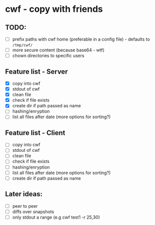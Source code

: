 # cwf - **c**opy **w**ith **f**riends

## TODO:
- [ ] prefix paths with cwf home (preferable in a config file) - defaults to `/tmp/cwf/`
- [ ] more secure content (because base64 - wtf)
- [ ] chown directories to specific users

## Feature list - Server
- [x] copy into cwf
- [x] stdout of cwf
- [x] clean file
- [x] check if file exists
- [x] create dir if path passed as name
- [ ] hashing/enryption
- [ ] list all files after date (more options for sorting?)

## Feature list - Client
- [ ] copy into cwf
- [ ] stdout of cwf
- [ ] clean file
- [ ] check if file exists
- [ ] hashing/enryption
- [ ] list all files after date (more options for sorting?)
- [ ] create dir if path passed as name

## Later ideas:
- [ ] peer to peer
- [ ] diffs over snapshots
- [ ] only stdout a range (e.g cwf test1 -r 25,30)
